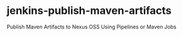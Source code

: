 # jenkins-publish-maven-artifacts
Publish Maven Artifacts to Nexus OSS Using Pipelines or Maven Jobs
